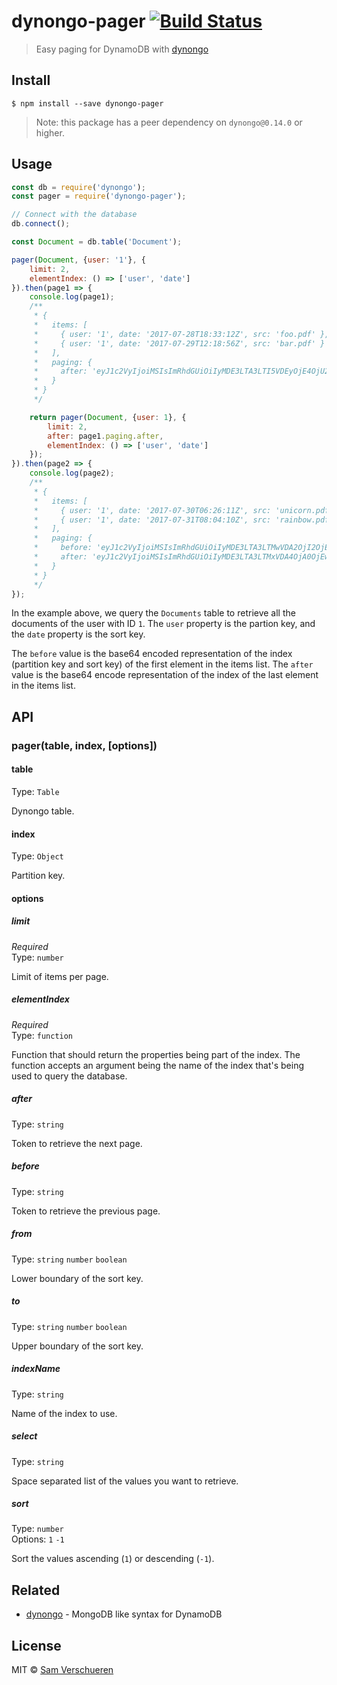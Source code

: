 # dynongo-pager [![Build Status](https://travis-ci.org/SamVerschueren/dynongo-pager.svg?branch=master)](https://travis-ci.org/SamVerschueren/dynongo-pager)

> Easy paging for DynamoDB with [dynongo](https://github.com/SamVerschueren)


## Install

```
$ npm install --save dynongo-pager
```

> Note: this package has a peer dependency on `dynongo@0.14.0` or higher.


## Usage

```js
const db = require('dynongo');
const pager = require('dynongo-pager');

// Connect with the database
db.connect();

const Document = db.table('Document');

pager(Document, {user: '1'}, {
	limit: 2,
	elementIndex: () => ['user', 'date']
}).then(page1 => {
	console.log(page1);
	/**
	 * {
	 *   items: [
	 *     { user: '1', date: '2017-07-28T18:33:12Z', src: 'foo.pdf' },
	 *     { user: '1', date: '2017-07-29T12:18:56Z', src: 'bar.pdf' }
	 *   ],
	 *   paging: {
	 *     after: 'eyJ1c2VyIjoiMSIsImRhdGUiOiIyMDE3LTA3LTI5VDEyOjE4OjU2WiJ9'
	 *   }
	 * }
	 */

	return pager(Document, {user: 1}, {
		limit: 2,
		after: page1.paging.after,
		elementIndex: () => ['user', 'date']
	});
}).then(page2 => {
	console.log(page2);
	/**
	 * {
	 *   items: [
	 *     { user: '1', date: '2017-07-30T06:26:11Z', src: 'unicorn.pdf' },
	 *     { user: '1', date: '2017-07-31T08:04:10Z', src: 'rainbow.pdf' }
	 *   ],
	 *   paging: {
	 *     before: 'eyJ1c2VyIjoiMSIsImRhdGUiOiIyMDE3LTA3LTMwVDA2OjI2OjExWiJ9',
	 *     after: 'eyJ1c2VyIjoiMSIsImRhdGUiOiIyMDE3LTA3LTMxVDA4OjA0OjEwWiJ9'
	 *   }
	 * }
	 */
});
```

In the example above, we query the `Documents` table to retrieve all the documents of the user with ID `1`. The `user` property is the partion key, and the `date` property is the sort key.

The `before` value is the base64 encoded representation of the index (partition key and sort key) of the first element in the items list. The `after` value is the base64 encode representation of the index of the last element in the items list.


## API

### pager(table, index, [options])

#### table

Type: `Table`

Dynongo table.

#### index

Type: `Object`

Partition key.

#### options

##### limit

*Required*<br>
Type: `number`

Limit of items per page.

##### elementIndex

*Required*<br>
Type: `function`

Function that should return the properties being part of the index. The function accepts an argument being the name of the index that's being used to query the database.

##### after

Type: `string`

Token to retrieve the next page.

##### before

Type: `string`

Token to retrieve the previous page.

##### from

Type: `string` `number` `boolean`

Lower boundary of the sort key.

##### to

Type: `string` `number` `boolean`

Upper boundary of the sort key.

##### indexName

Type: `string`

Name of the index to use.

##### select

Type: `string`

Space separated list of the values you want to retrieve.

##### sort

Type: `number`<br>
Options: `1` `-1`

Sort the values ascending (`1`) or descending (`-1`).


## Related

- [dynongo](https://github.com/SamVerschueren/dynongo) - MongoDB like syntax for DynamoDB


## License

MIT © [Sam Verschueren](https://github.com/SamVerschueren)
